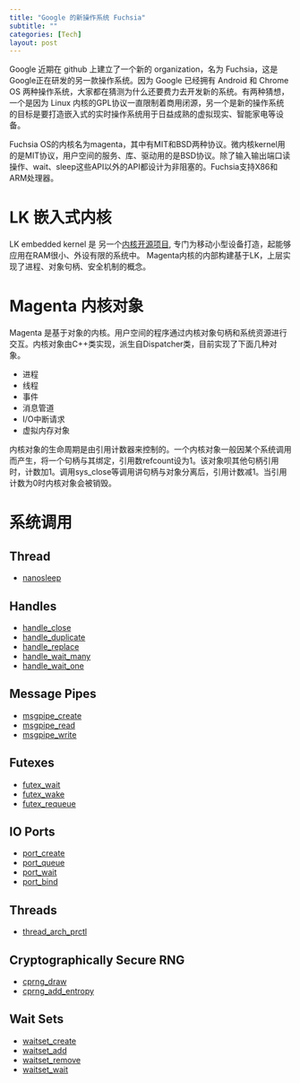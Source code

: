 ```yaml
---
title: "Google 的新操作系统 Fuchsia"
subtitle: ""
categories: [Tech]
layout: post
---
```


Google 近期在 github 上建立了一个新的 organization，名为 Fuchsia，这是Google正在研发的另一款操作系统。因为 Google 已经拥有 Android 和 Chrome OS 两种操作系统，大家都在猜测为什么还要费力去开发新的系统。有两种猜想，一个是因为 Linux 内核的GPL协议一直限制着商用闭源，另一个是新的操作系统的目标是要打造嵌入式的实时操作系统用于日益成熟的虚拟现实、智能家电等设备。

Fuchsia OS的内核名为magenta，其中有MIT和BSD两种协议。微内核kernel用的是MIT协议，用户空间的服务、库、驱动用的是BSD协议。除了输入输出端口读操作、wait、sleep这些API以外的API都设计为非阻塞的。Fuchsia支持X86和ARM处理器。


# LK 嵌入式内核

LK embedded kernel 是 另一个[内核开源项目](https://github.com/littlekernel/lk), 专门为移动小型设备打造，起能够应用在RAM很小、外设有限的系统中。 Magenta内核的内部构建基于LK，上层实现了进程、对象句柄、安全机制的概念。


# Magenta 内核对象

Magenta 是基于对象的内核。用户空间的程序通过内核对象句柄和系统资源进行交互。内核对象由C++类实现，派生自Dispatcher类，目前实现了下面几种对象。

- 进程
- 线程
- 事件
- 消息管道
- I/O中断请求
- 虚拟内存对象

内核对象的生命周期是由引用计数器来控制的。一个内核对象一般因某个系统调用而产生，将一个句柄与其绑定，引用数refcount设为1。该对象呗其他句柄引用时，计数加1。调用sys_close等调用讲句柄与对象分离后，引用计数减1。当引用计数为0时内核对象会被销毁。


# 系统调用

## Thread
+ [nanosleep]()

## Handles

+ [handle_close]()
+ [handle_duplicate]()
+ [handle_replace]()
+ [handle_wait_many]()
+ [handle_wait_one]()

## Message Pipes

+ [msgpipe_create]()
+ [msgpipe_read]()
+ [msgpipe_write]()

## Futexes

+ [futex_wait]()
+ [futex_wake]()
+ [futex_requeue]()

## IO Ports

+ [port_create]()
+ [port_queue]()
+ [port_wait]()
+ [port_bind]()

## Threads
+ [thread_arch_prctl]()

## Cryptographically Secure RNG
+ [cprng_draw]()
+ [cprng_add_entropy]()

## Wait Sets
+ [waitset_create]()
+ [waitset_add]()
+ [waitset_remove]()
+ [waitset_wait]()






<!--
这里是注释区

```
print "hello"
```

***Stronger***

{% highlight python %}
print "hello, Lucky!"
{% endhighlight %}

![My image]({{ site.baseurl }}/images/emule.png)

My Github is [here][mygithub].
[mygithub]: https://github.com/lucky521

-->